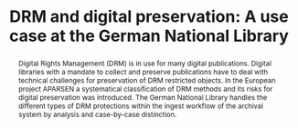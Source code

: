 ---
abstract: "Digital Rights Management (DRM) is in use for many digital publications.
  Digital libraries with a mandate to collect and preserve publications have to deal
  with technical challenges for preservation of DRM restricted objects. In the European
  project APARSEN a systematical classification of DRM methods and its risks for digital
  preservation was introduced. The German National Library handles the different types
  of DRM protections within the ingest workflow of the archival system by analysis
  and case-by-case distinction. \n"
creators:
- Hein, Stefan
- Steinke, Tobias
date: null
document_url: https://services.phaidra.univie.ac.at/api/object/o:378120/download
grand_parent: iPRES
institutions: []
keywords:
- digital rights management
- digital preservation
- deutsche nationalbibliothek
- aparsen
- ingest level
landing_page_url: https://phaidra.univie.ac.at/o:378120
language: eng
layout: publication
license: CC BY-NC-SA 3.0 AT
notes_url: null
parent: iPRES 2014
publication_type: paper
size: 236571
slides_url: null
source_name: iPRES
stream_url: null
title: 'DRM and digital preservation: A use case at the German National Library'
year: 2014
---